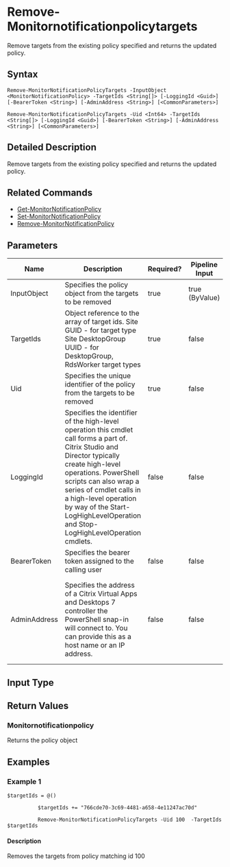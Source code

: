 ﻿
# Remove-Monitornotificationpolicytargets
Remove targets from the existing policy specified and returns the updated policy.
## Syntax
```
Remove-MonitorNotificationPolicyTargets -InputObject <MonitorNotificationPolicy> -TargetIds <String[]> [-LoggingId <Guid>] [-BearerToken <String>] [-AdminAddress <String>] [<CommonParameters>]

Remove-MonitorNotificationPolicyTargets -Uid <Int64> -TargetIds <String[]> [-LoggingId <Guid>] [-BearerToken <String>] [-AdminAddress <String>] [<CommonParameters>]
```
## Detailed Description
Remove targets from the existing policy specified and returns the updated policy.


## Related Commands

* [Get-MonitorNotificationPolicy](./Get-MonitorNotificationPolicy/)
* [Set-MonitorNotificationPolicy](./Set-MonitorNotificationPolicy/)
* [Remove-MonitorNotificationPolicy](./Remove-MonitorNotificationPolicy/)
## Parameters
| Name   | Description | Required? | Pipeline Input | Default Value |
| --- | --- | --- | --- | --- |
| InputObject | Specifies the policy object from the targets to be removed | true | true (ByValue) |  |
| TargetIds | Object reference to the array of target ids. Site GUID - for target type Site DesktopGroup UUID - for DesktopGroup, RdsWorker target types | true | false |  |
| Uid | Specifies the unique identifier of the policy from the targets to be removed | true | false |  |
| LoggingId | Specifies the identifier of the high-level operation this cmdlet call forms a part of. Citrix Studio and Director typically create high-level operations. PowerShell scripts can also wrap a series of cmdlet calls in a high-level operation by way of the Start-LogHighLevelOperation and Stop-LogHighLevelOperation cmdlets. | false | false |  |
| BearerToken | Specifies the bearer token assigned to the calling user | false | false |  |
| AdminAddress | Specifies the address of a Citrix Virtual Apps and Desktops 7 controller the PowerShell snap-in will connect to. You can provide this as a host name or an IP address. | false | false | Localhost. Once a value is provided by any cmdlet, this value becomes the default. |

## Input Type

### 

## Return Values

### Monitornotificationpolicy
Returns the policy object
## Examples

### Example 1
```
$targetIds = @()

          $targetIds += "766cde70-3c69-4481-a658-4e11247ac70d"

          Remove-MonitorNotificationPolicyTargets -Uid 100  -TargetIds $targetIds
```
#### Description
Removes the targets from policy matching id 100
